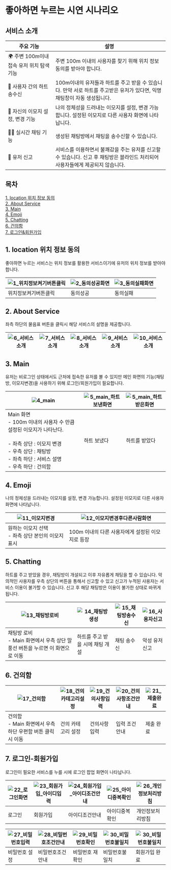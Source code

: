 # 좋아하면 누르는 시연 시나리오

## 서비스 소개

| 주요 기능                                | 설명                                                         |
| ---------------------------------------- | ------------------------------------------------------------ |
| 🌍 주변 100m이내 접속 유저 위치 탐색 기능 | 주변 100m 이내의 사용자를 찾기 위해 위치 정보 동의를 받아야 합니다. |
| 💌 사용자 간의 하트 송수신                | 100m이내의 유저들과 하트를 주고 받을 수 있습니다. 만약 서로 하트를 주고받은 유저가 있다면, 익명 채팅창이 자동 생성됩니다. |
| 🐶 자신의 이모지 설정, 변경 기능          | 나의 정체성을 드러내는 이모지를 설정, 변경 가능합니다. 설정된 이모지로 다른 사용자 화면에 나타납니다. |
| 🙋‍♀️ 실시간 채팅 기능                      | 생성된 채팅방에서 채팅을 송수신할 수 있습니다.               |
| 🚨 유저 신고                              | 서비스를 이용하면서 불쾌감을 주는 유저를 신고할 수 있습니다. 신고 후 채팅방은 블라인드 처리되어 사용자들에게 제공되지 않습니다. |

## 목차

[1. location 위치 정보 동의](#1-location-위치-정보-동의)  
[2. About Service](#2-about-service)  
[3. Main](#3-main)  
[4. Emoji](#4-emoji)  
[5. Chatting](#5-chatting)  
[6. 건의함](#6-건의함)  
[7. 로그인&회원가입](#7-로그인-회원가입)  

## 1. location 위치 정보 동의

좋아하면 누르는 서비스는 위치 정보를 활용한 서비스이기에 유저의 위치 정보를 받아야 합니다. 

| ![1_위치정보켜기버튼클릭](images/1_위치정보켜기버튼클릭.png) | ![2_동의성공화면](images/2_동의성공화면.png) | ![3_동의실패화면](images/3_동의실패화면.png) |
| ------------------------------------------------------ | -------------------------------------- | -------------------------------------- |
| 위치정보켜기버튼클릭                                   | 동의성공                               | 동의실패                               |



## 2. About Service

좌측 하단의 물음표 버튼을 클릭시 해당 서비스의 설명을 제공합니다.

| ![6_서비스소개](images/6_서비스소개.png) | ![7_서비스소개](images/7_서비스소개.png) | ![8_서비스소개](images/8_서비스소개.png) | ![9_서비스소개](images/9_서비스소개.png) | ![10_서비스소개](images/10_서비스소개.png) |
| ---------------------------------------- | ---------------------------------------- | ---------------------------------------- | ---------------------------------------- | ------------------------------------------ |



## 3. Main

유저는 비로그인 상태에서도 근처에 접속한 유저를 볼 수 있지만 메인 화면의 기능(채팅방, 이모지변경)을 사용하기 위해 로그인/회원가입이 필요합니다.

| ![4_main](images/4_main.png)                                 | ![5_main_하트보낸화면](images/5_main_하트보낸화면.png) | ![5_main_하트받은화면](images/5_main_하트받은화면.png) |
| ------------------------------------------------------------ | ------------------------------------------------------ | ------------------------------------------------------ |
| Main 화면<br />- 100m 이내의 사용자 수 만큼 설정된 이모지가 나타난다.<br /><br />- 좌측 상단 : 이모지 변경<br />- 우측 상단 : 채팅방 <br />- 좌측 하단 : 서비스 설명 <br />- 우측 하단 : 건의함 | 하트 보냈다                                            | 하트를 받았다                                          |

## 4. Emoji

  나의 정체성을 드러내는 이모지를 설정, 변경 가능합니다. 설정된 이모지로 다른 사용자 화면에 나타납니다.

| ![11_이모지변경](images/11_이모지변경.png)             | ![12_이모지변경후다른사람화면](images/12_이모지변경후다른사람화면.png) |
| ------------------------------------------------------ | ------------------------------------------------------------ |
| 원하는 이모지 선택<br />- 좌측 상단 본인의 이모지 표시 | 100m 이내의 다른 사용자에게 설정된 이모지로 등장             |



## 5. Chatting

하트를 주고 받았을 경우, 채팅방이 개설되고 이후 자유롭게 채팅을 할 수 있습니다. 악의적인 사용자를 우측 상단의 버튼을 통해서 신고할 수 있고 신고가 누적된 사용자는 서비스 이용이 불가할 수 있습니다. 신고 후 해당 채팅방은 이용이 불가한 상태로 바뀌게 됩니다.

| ![13_채팅방로비](images/13_채팅방화면.png)                   | ![14_채팅방생성](images/14_채팅방생성.png) | ![15_채팅방송수신](images/15_채팅송수신.png) | ![16_사용자신고](images/16_사용자신고.png) |
| ------------------------------------------------------------ | ------------------------------------------ | -------------------------------------------- | ------------------------------------------ |
| 채팅방 로비 <br />- Main 화면에서 우측 상단 말풍선 버튼을 누르면 이 화면으로 이동 | 하트를 주고 받을 시에 채팅 개설            | 채팅 송수신                                  | 악성 유저 신고                             |



## 6. 건의함

| ![17_건의함](images/17_건의함.png)                           | ![18_건의카테고리설정](images/18_건의카테고리설정.png) | ![19_건의사항입력](images/19_건의사항입력.png) | ![20_건의사항조건안내](images/20_건의사항조건안내.png) | ![21_제출완료](images/21_제출완료.png) |
| ------------------------------------------------------------ | ------------------------------------------------------ | ---------------------------------------------- | ------------------------------------------------------ | -------------------------------------- |
| 건의함<br />- Main 화면에서 우측 하단 우편함 버튼 클릭시 이동 | 건의 카테고리 설정                                     | 건의사항 입력                                  | 입력 조건 안내                                         | 제출 완료                              |



## 7. 로그인-회원가입

로그인이 필요한 서비스를 누를 시에 로그인 팝업 화면이 나타납니다.

| ![22_로그인화면](images/22_로그인화면.png) | ![23_회원가입_아이디입력](images/23_회원가입_아이디입력.png) | ![24_회원가입_아이디조건안내](images/24_회원가입_아이디조건안내.png) | ![25_아이디중복확인](images/25_아이디중복확인.png) | ![26_개인정보처리방침](images/26_개인정보처리방침.png) |
| ------------------------------------------ | ------------------------------------------------------------ | ------------------------------------------------------------ | -------------------------------------------------- | ------------------------------------------------------ |
| 로그인                                     | 회원가입                                                     | 아이디조건안내                                               | 아이디중복확인                                     | 개인정보처리방침                                       |

| ![27_비밀번호입력](images/27_비밀번호입력.png) | ![28_비밀번호조건안내](images/28_비밀번호조건안내.png) | ![29_비밀번호확인](images/29_비밀번호확인.png) | ![30_비밀번호불일치](images/30_비밀번호불일치.png) | ![30_비밀번호불일치](images/30_비밀번호불일치.png) |
| ---------------------------------------------- | ------------------------------------------------------ | ---------------------------------------------- | -------------------------------------------------- | -------------------------------------------------- |
| 비밀번호 설정                                  | 비밀번호조건안내                                       | 비밀번호 재확인                                | 비밀번호불일치                                     | 회원가입 완료                                      |

